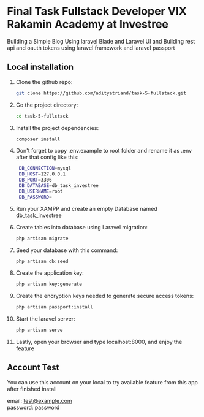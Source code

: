 # Final Task Fullstack Developer VIX Rakamin Academy at Investree

Building a Simple Blog Using laravel Blade and Laravel UI and Building rest api and oauth tokens using laravel framework and laravel passport

## Local installation

1. Clone the github repo:

    ```bash
    git clone https://github.com/adityatriand/task-5-fullstack.git
    ```
2. Go the project directory:

    ```bash
    cd task-5-fullstack
    ```
3. Install the project dependencies:
    ```bash
    composer install
    ```
4. Don't forget to copy .env.example to root folder and rename it as .env after that config like this:
   ```bash
    DB_CONNECTION=mysql
    DB_HOST=127.0.0.1
    DB_PORT=3306
    DB_DATABASE=db_task_investree
    DB_USERNAME=root
    DB_PASSWORD=
   ```
5. Run your XAMPP and create an empty Database named db_task_investree
6. Create tables into database using Laravel migration:
    ```bash
    php artisan migrate
    ```
7. Seed your database with this command:
    ```bash
    php artisan db:seed
    ```
8. Create the application key:
    ```bash
    php artisan key:generate
    ```
9. Create the encryption keys needed to generate secure access tokens:
    ```bash
    php artisan passport:install
    ```
9. Start the laravel server:
    ```bash
    php artisan serve
    ```
10. Lastly, open your browser and type localhost:8000, and enjoy the feature
## Account Test
You can use this account on your local to try available feature from this app after finished install

email: test@example.com
</br>password: password
